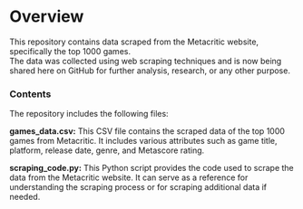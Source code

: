 # Overview
<p>This repository contains data scraped from the Metacritic website, specifically the top 1000 games. <br>
The data was collected using web scraping techniques and is now being shared here on GitHub for further analysis, 
research, or any other purpose.</p>
<h3> Contents </h3>
<p>The repository includes the following files:</p>

<p><b>games_data.csv:</b> This CSV file contains the scraped data of the top 1000 games from Metacritic.
  It includes various attributes such as game title, platform, release date, genre, and Metascore rating.</p>
<p><b>scraping_code.py:</b> This Python script provides the code used to scrape the data from the Metacritic website. 
  It can serve as a reference for understanding the scraping process or for scraping additional data if needed.</p>
